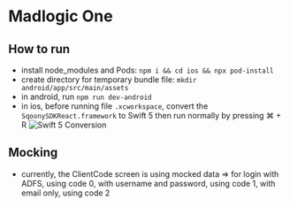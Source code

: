 # Madlogic One

## How to run

- install node_modules and Pods: `npm i && cd ios && npx pod-install`
- create directory for temporary bundle file: `mkdir android/app/src/main/assets`
- in android, run `npm run dev-android`
- in ios, before running file `.xcworkspace`, convert the `SqoonySDKReact.framework` to Swift 5 then run normally by pressing ⌘ + R
  ![Swift 5 Conversion](https://i.imgur.com/ZIhNkrh.png)

## Mocking

- currently, the ClientCode screen is using mocked data => for login with ADFS, using code 0, with username and password, using code 1, with email only, using code 2
